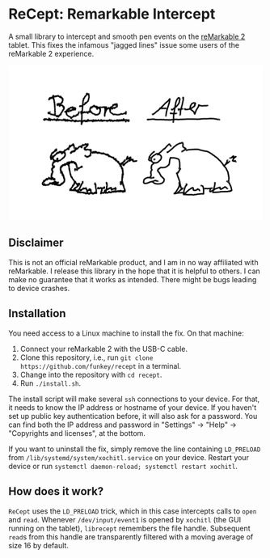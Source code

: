 ReCept: Remarkable Intercept
============================

A small library to intercept and smooth pen events on the [reMarkable
2](https://remarkable.com/) tablet. This fixes the infamous "jagged lines"
issue some users of the reMarkable 2 experience.

![before vs after](images/before_after.png)

Disclaimer
----------

This is not an official reMarkable product, and I am in no way affiliated with
reMarkable. I release this library in the hope that it is helpful to others. I
can make no guarantee that it works as intended. There might be bugs leading to
device crashes.

Installation
------------

You need access to a Linux machine to install the fix. On that machine:

1. Connect your reMarkable 2 with the USB-C cable.
2. Clone this repository, i.e., run `git clone https://github.com/funkey/recept` in a terminal.
3. Change into the repository with `cd recept`.
4. Run `./install.sh`.

The install script will make several `ssh` connections to your device. For
that, it needs to know the IP address or hostname of your device. If you
haven't set up public key authentication before, it will also ask for a
password. You can find both the IP address and password in "Settings" -> "Help"
-> "Copyrights and licenses", at the bottom.

If you want to uninstall the fix, simply remove the line containing
`LD_PRELOAD` from `/lib/systemd/system/xochitl.service` on your device. Restart
your device or run `systemctl daemon-reload; systemctl restart xochitl`.

How does it work?
-----------------

`ReCept` uses the `LD_PRELOAD` trick, which in this case intercepts calls to
`open` and `read`. Whenever `/dev/input/event1` is opened by `xochitl` (the GUI
running on the tablet), `librecept` remembers the file handle. Subsequent
`read`s from this handle are transparently filtered with a moving average of
size 16 by default.
